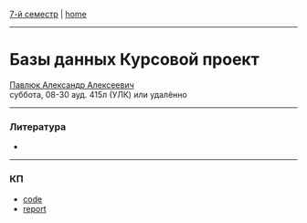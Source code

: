 [7-й семестр](../2021_2022_7_sem.md) | [home](../README.md)
____________________________________
# Базы данных Курсовой проект
[Павлюк Александр Алексеевич](https://www.linkedin.com/in/alexander-pavlyuk-a1695664/) \
суббота, 08-30 ауд. 415л (УЛК) или удалённо
____________________________________
### Литература

* 
____________________________________
### КП

* [code](https://github.com/dKosarevsky/db_cp)
* [report](https://github.com/dKosarevsky/iu7/edit/master/7sem/db_cp.md)
